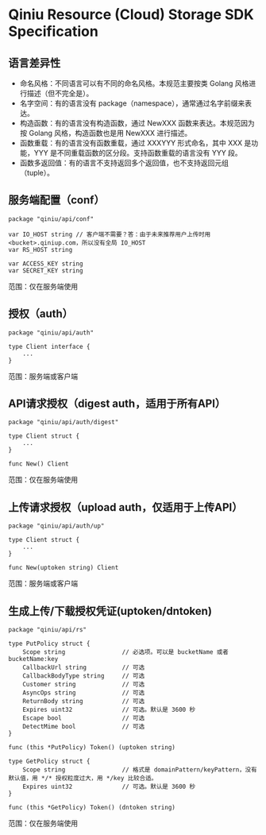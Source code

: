 # Qiniu Resource (Cloud) Storage SDK Specification

## 语言差异性

- 命名风格：不同语言可以有不同的命名风格。本规范主要按类 Golang 风格进行描述（但不完全是）。
- 名字空间：有的语言没有 package（namespace），通常通过名字前缀来表达。
- 构造函数：有的语言没有构造函数，通过 NewXXX 函数来表达。本规范因为按 Golang 风格，构造函数也是用 NewXXX 进行描述。
- 函数重载：有的语言没有函数重载，通过 XXXYYY 形式命名，其中 XXX 是功能，YYY 是不同重载函数的区分段。支持函数重载的语言没有 YYY 段。
- 函数多返回值：有的语言不支持返回多个返回值，也不支持返回元组（tuple）。


## 服务端配置（conf）

```{go}
package "qiniu/api/conf"

var IO_HOST string // 客户端不需要？答：由于未来推荐用户上传时用 <bucket>.qiniup.com，所以没有全局 IO_HOST
var RS_HOST string

var ACCESS_KEY string
var SECRET_KEY string
```

范围：仅在服务端使用


## 授权（auth）

```{go}
package "qiniu/api/auth"

type Client interface {
	...
}
```

范围：服务端或客户端


## API请求授权（digest auth，适用于所有API）

```{go}
package "qiniu/api/auth/digest"

type Client struct {
	...
}

func New() Client
```

范围：仅在服务端使用


## 上传请求授权（upload auth，仅适用于上传API）

```{go}
package "qiniu/api/auth/up"

type Client struct {
	...
}

func New(uptoken string) Client
```

范围：服务端或客户端


## 生成上传/下载授权凭证(uptoken/dntoken)

```{go}
package "qiniu/api/rs"

type PutPolicy struct {
	Scope string				// 必选项。可以是 bucketName 或者 bucketName:key
	CallbackUrl string			// 可选
	CallbackBodyType string		// 可选
	Customer string				// 可选
	AsyncOps string				// 可选
	ReturnBody string			// 可选
	Expires uint32				// 可选。默认是 3600 秒
	Escape bool					// 可选
	DetectMime bool				// 可选
}

func (this *PutPolicy) Token() (uptoken string)

type GetPolicy struct {
    Scope string				// 格式是 domainPattern/keyPattern，没有默认值，用 */* 授权粒度过大，用 */key 比较合适。
    Expires uint32				// 可选。默认是 3600 秒
}

func (this *GetPolicy) Token() (dntoken string)
```

范围：仅在服务端使用


